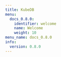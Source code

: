 ```yaml
---
title: KubeDB
menu:
  docs_0.8.0:
    identifier: welcome
    name: Welcome
    weight: 10
menu_name: docs_0.8.0
info:
  version: 0.8.0
---
```


